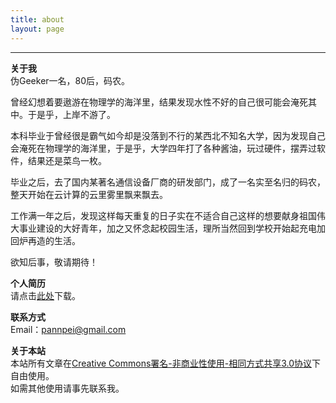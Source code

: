 ```yaml
---
title: about
layout: page
---  
```

------------------------------------------------------
**关于我**  
伪Geeker一名，80后，码农。

曾经幻想着要遨游在物理学的海洋里，结果发现水性不好的自己很可能会淹死其中。于是乎，上岸不游了。

本科毕业于曾经很是霸气如今却是没落到不行的某西北不知名大学，因为发现自己会淹死在物理学的海洋里，于是乎，大学四年打了各种酱油，玩过硬件，摆弄过软件，结果还是菜鸟一枚。

毕业之后，去了国内某著名通信设备厂商的研发部门，成了一名实至名归的码农，整天开始在云计算的云里雾里飘来飘去。

工作满一年之后，发现这样每天重复的日子实在不适合自己这样的想要献身祖国伟大事业建设的大好青年，加之又怀念起校园生活，理所当然回到学校开始起充电加回炉再造的生活。

欲知后事，敬请期待！

**个人简历**  
请点击[此处][1]下载。

**联系方式**  
Email：pannpei@gmail.com

**关于本站**  
本站所有文章在[Creative Commons署名-非商业性使用-相同方式共享3.0协议][2]下自由使用。  
如需其他使用请事先联系我。 


[1]:https://github.com/xidianpanpei/resume-pdf
[2]:http://creativecommons.org/licenses/by-nc-sa/3.0/deed.zh